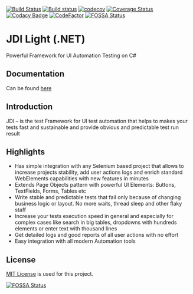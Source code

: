 [![Build Status](https://dev.azure.com/jdi-testing/jdi-light-csharp/_apis/build/status/jdi-light-csharp-CI)](https://dev.azure.com/jdi-testing/jdi-light-csharp/_build/latest?definitionId=1)
[![Build status](https://ci.appveyor.com/api/projects/status/otaycae0h4o00hd5/branch/master?svg=true)](https://ci.appveyor.com/project/elv1s42/jdi-light-csharp/branch/master)
[![codecov](https://codecov.io/gh/jdi-testing/jdi-light-csharp/branch/master/graph/badge.svg)](https://codecov.io/gh/jdi-testing/jdi-light-csharp)
[![Coverage Status](https://coveralls.io/repos/github/jdi-testing/jdi-light-csharp/badge.svg?branch=master)](https://coveralls.io/github/jdi-testing/jdi-light-csharp?branch=master)
[![Codacy Badge](https://api.codacy.com/project/badge/Grade/b8c4d86bc8ae462db5bd340bdaea4448)](https://www.codacy.com/app/jdi-testing/jdi-light-csharp?utm_source=github.com&amp;utm_medium=referral&amp;utm_content=jdi-testing/jdi-light-csharp&amp;utm_campaign=Badge_Grade)
[![CodeFactor](https://www.codefactor.io/repository/github/jdi-testing/jdi-light-csharp/badge)](https://www.codefactor.io/repository/github/jdi-testing/jdi-light-csharp)
[![FOSSA Status](https://app.fossa.io/api/projects/git%2Bgithub.com%2Fjdi-testing%2Fjdi-light-csharp.svg?type=shield)](https://app.fossa.io/projects/git%2Bgithub.com%2Fjdi-testing%2Fjdi-light-csharp?ref=badge_shield)

# JDI Light (.NET)
Powerful Framework for UI Automation Testing on C#

## Documentation

Can be found [here](https://jdi-docs.github.io/jdi-light/#common-elements)

## Introduction

JDI – is the test Framework for UI test automation that helps to makes your tests fast and sustainable and provide obvious and predictable test run result

## Highlights

  - Has simple integration with any Selenium based project that allows to increase projects stability, add user actions logs and enrich standard WebElements capabilities with new features in minutes
  - Extends Page Objects pattern with powerful UI Elements: Buttons, TextFields, Forms, Tables etc
  - Write stable and predictable tests that fail only because of changing business logic or layout. No more waits, thread sleep and other flaky staff
  - Increase your tests execution speed in general and especially for complex cases like search in big tables, dropdowns with hundreds elements or enter text with thousand lines
  - Get detailed logs and good reports of all user actions with no effort
  - Easy integration with all modern Automation tools

## License

[MIT License](https://github.com/jdi-testing/jdi-light-csharp/blob/master/LICENSE) is used for this project.

[![FOSSA Status](https://app.fossa.io/api/projects/git%2Bgithub.com%2Fjdi-testing%2Fjdi-light-csharp.svg?type=large)](https://app.fossa.io/projects/git%2Bgithub.com%2Fjdi-testing%2Fjdi-light-csharp?ref=badge_large)
